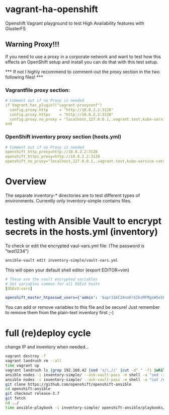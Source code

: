 # vagrant-ha-openshift
Openshift Vagrant playground to test High Availability features with GlusterFS  

## Warning Proxy!!!
If you need to use a proxy in a corporate network and want to test how this effects an OpenShift setup and install you can do that with this test setup.

*** If not I highly recommend to comment-out the proxy section in the two following files! ***

### Vagrantfile proxy section:
```yaml
# Comment out if no Proxy is needed
if Vagrant.has_plugin?("vagrant-proxyconf")
  config.proxy.http     = "http://10.0.2.2:3128"
  config.proxy.https    = "http://10.0.2.2:3128"
  config.proxy.no_proxy = "localhost,127.0.0.1,.vagrant.test,kube-service-catalog.svc,192.168.42.0/24,172.30.0.0/16,10.128.0.0/14"
end
```

### OpenShift inventory proxy section (hosts.yml)
```yaml
# Comment out if no Proxy is needed
openshift_http_proxy=http://10.0.2.2:3128
openshift_https_proxy=http://10.0.2.2:3128
openshift_no_proxy="localhost,127.0.0.1,.vagrant.test,kube-service-catalog.svc,192.168.42.22,192.168.42.32,192.168.42.33,192.168.42.52,192.168.42.53,172.30.0.0/16,10.128.0.0/14"
```

# Overview
The separate inventory-* directories are to test different types of environments. Currently only inventory-simple contains files.

# testing with Ansible Vault to encrypt secrets in the hosts.yml (inventory)
To check or edit the encrypted vaul-vars.yml file: (The password is "test1234")
```sh
ansible-vault edit inventory-simple/vault-vars.yml
```
This will open your default shell editor (export EDITOR=vim)
```yaml
# These are the vault encrypted variables
# Set variables common for all OSEv3 hosts
[OSEv3:vars]

openshift_master_htpasswd_users={'admin': '$apr1$6CZ4noKr$IksMFMgsW5e5FL0ioBhkk/', 'developer': '$apr1$AvisAPTG$xrVnJ/J0a83hAYlZcxHVf1'}
```
You can add or remove variables to this file and be secure! Just remember to remove them from the plain-text inventory first ;-)

# full (re)deploy cycle
change IP and inventory when needed...
```sh
vagrant destroy -f
vagrant landrush rm --all
time vagrant up
vagrant landrush ls |grep 192.168.42 |sed 's/\,//' |cut -d" " -f1 |while read I; do  ssh-copy-id vagrant@$I; done
ansible nodes -i inventory-simple/ --ask-vault-pass -m shell -a "sed -i '/127\.0\.0\.1.*vagrant*/d' /etc/hosts"
ansible nodes -i inventory-simple/ --ask-vault-pass -m shell -a "cat /etc/hosts"
git clone https://github.com/openshift/openshift-ansible
cd openshift-ansible
git checkout release-3.7
git fetch
cd ../
time ansible-playbook -i inventory-simple/ openshift-ansible/playbooks/byo/config.yml --ask-vault-pass
```
